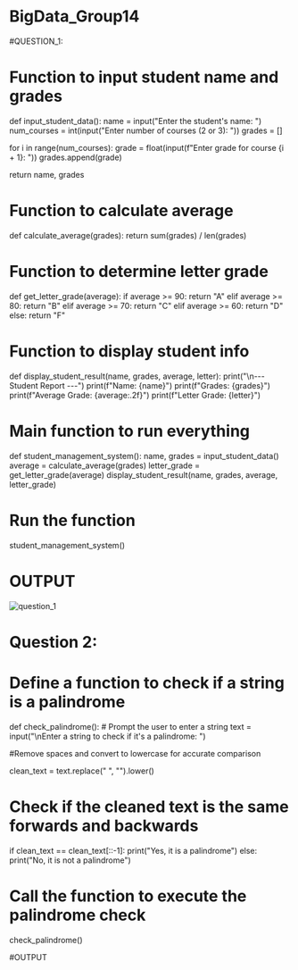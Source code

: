 # BigData_Group14
#QUESTION_1:

# Function to input student name and grades
def input_student_data():
    name = input("Enter the student's name: ")
    num_courses = int(input("Enter number of courses (2 or 3): "))
    grades = []

for i in range(num_courses):
        grade = float(input(f"Enter grade for course {i + 1}: "))
        grades.append(grade)

 return name, grades

# Function to calculate average
def calculate_average(grades):
    return sum(grades) / len(grades)

# Function to determine letter grade
def get_letter_grade(average):
    if average >= 90:
        return "A"
    elif average >= 80:
        return "B"
    elif average >= 70:
        return "C"
    elif average >= 60:
        return "D"
    else:
        return "F"

# Function to display student info
def display_student_result(name, grades, average, letter):
    print("\n--- Student Report ---")
    print(f"Name: {name}")
    print(f"Grades: {grades}")
    print(f"Average Grade: {average:.2f}")
    print(f"Letter Grade: {letter}")

# Main function to run everything
def student_management_system():
    name, grades = input_student_data()
    average = calculate_average(grades)
    letter_grade = get_letter_grade(average)
    display_student_result(name, grades, average, letter_grade)

# Run the function
student_management_system()

# OUTPUT
![question_1](https://github.com/user-attachments/assets/fe9321e5-cd12-400b-8145-bcf42b107e9e)


# Question 2:
# Define a function to check if a string is a palindrome
def check_palindrome():
    # Prompt the user to enter a string
    text = input("\nEnter a string to check if it's a palindrome: ")
    
 #Remove spaces and convert to lowercase for accurate comparison
    
 clean_text = text.replace(" ", "").lower()
    
# Check if the cleaned text is the same forwards and backwards
if clean_text == clean_text[::-1]:
            print("Yes, it is a palindrome")
      else:
            print("No, it is not a palindrome")

# Call the function to execute the palindrome check
check_palindrome()

#OUTPUT


